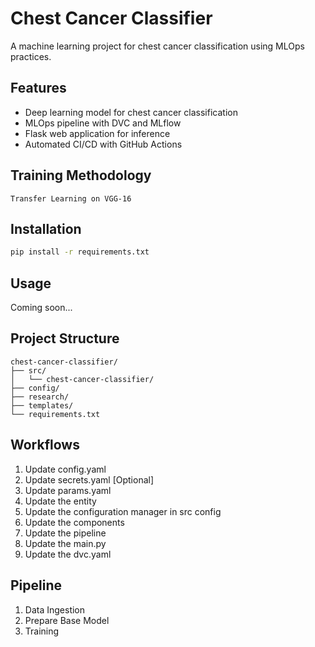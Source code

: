 
# Chest Cancer Classifier

A machine learning project for chest cancer classification using MLOps practices.

## Features

- Deep learning model for chest cancer classification
- MLOps pipeline with DVC and MLflow
- Flask web application for inference
- Automated CI/CD with GitHub Actions

## Training Methodology
```
Transfer Learning on VGG-16
```

## Installation

```bash
pip install -r requirements.txt
```

## Usage

Coming soon...

## Project Structure

```
chest-cancer-classifier/
├── src/
│   └── chest-cancer-classifier/
├── config/
├── research/
├── templates/
└── requirements.txt
```

## Workflows

1. Update config.yaml
2. Update secrets.yaml [Optional]
3. Update params.yaml
4. Update the entity
5. Update the configuration manager in src config
6. Update the components
7. Update the pipeline
8. Update the main.py
9. Update the dvc.yaml

## Pipeline

1. Data Ingestion
2. Prepare Base Model
3. Training
